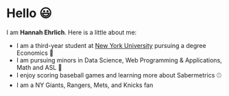 # Hello 😃

I am **Hannah Ehrlich**. Here is a little about me:

* I am a third-year student at [New York University](https://www.nyu.edu/) pursuing a degree Economics 📓 
* I am pursuing minors in Data Science, Web Programming & Applications, Math and ASL 🤟
* I enjoy scoring baseball games and learning more about Sabermetrics ⚾
* I am a NY Giants, Rangers, Mets, and Knicks fan
